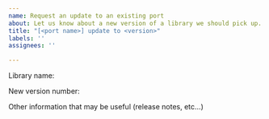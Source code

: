 ```yaml
---
name: Request an update to an existing port
about: Let us know about a new version of a library we should pick up.
title: "[<port name>] update to <version>"
labels: ''
assignees: ''

---
```


Library name:

New version number:

Other information that may be useful (release notes, etc...)
